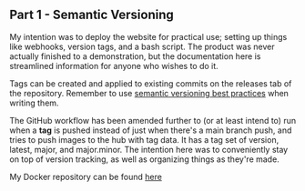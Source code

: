 ## Part 1 - Semantic Versioning

My intention was to deploy the website for practical use; setting up things like webhooks, version tags, and a bash script. The product was never actually finished to a demonstration, but the documentation here is streamlined information for anyone who wishes to do it. 

Tags can be created and applied to existing commits on the releases tab of the repository. Remember to use [semantic versioning best practices](https://semver.org/) when writing them.

The GitHub workflow has been amended further to (or at least intend to) run when a **tag** is pushed instead of just when there's a main branch push, and tries to push images to the hub with tag data. It has a tag set of version, latest, major, and major.minor. The intention here was to conveniently stay on top of version tracking, as well as organizing things as they're made.

My Docker repository can be found [here](https://hub.docker.com/repository/docker/schneider228/schneider-ceg3120)
